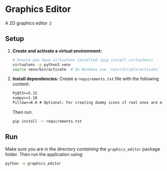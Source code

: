 # Graphics Editor

A 2D graphics editor :)

## Setup

1.  **Create and activate a virtual environment:**
    ```bash
    # Ensure you have virtualenv installed (pip install virtualenv)
    virtualenv -p python3 venv
    source venv/bin/activate  # On Windows use `venv\Scripts\activate`
    ```

2.  **Install dependencies:**
    Create a `requirements.txt` file with the following content:
    ```txt
    PyQt5>=5.15
    numpy>=1.18
    Pillow>=8.0 # Optional: For creating dummy icons if real ones are missing
    ```
    Then run:
    ```bash
    pip install -r requirements.txt
    ```

## Run

Make sure you are in the directory *containing* the `graphics_editor` package folder. Then run the application using:

```bash
python -m graphics_editor
